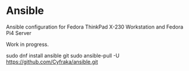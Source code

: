# Ansible
Ansible configuration for Fedora ThinkPad X-230 Workstation and Fedora Pi4 Server

Work in progress.

sudo dnf install ansible git 
sudo ansible-pull -U https://github.com/Cyfraka/ansible.git 
